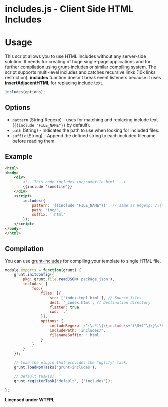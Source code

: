 includes.js - Client Side HTML Includes
===========
# Usage
This script allows you to use HTML includes without any server-side solution. It needs for creating of huge single-page applications and for further compilation using [grunt-includes](https://github.com/vanetix/grunt-includes) or similar compiling system. The script supports multi-level includes and catches recursive links (10k links restriction). **includes** function doesn't break event listeners because it uses **insertAdjacentHTML** for replacing include text.

```js
includes(options);
```

## Options
- ``pattern`` (String|Regexp) - uses for matching and replacing include text (``{{include "FILE_NAME"}}`` by default).
- ``path`` (String) - Indicates the path to use when looking for included files.
- ``suffix`` (String) - Append the defined string to each included filename before reading them.

## Example
```html
<html>
<body>
	<div>
		<!-- This code includes inc/somefile.html  -->
		{{include "somefile"}}
	</div>
	<script>
		includes({
			pattern: '{{include "FILE_NAME"}}', // same as Regexp: /\{\{include\s+"(\S+)"\}\}/
			path: 'inc/',
			suffix: '.html'
		});
	</script>
</body>
</html>
```

## Compilation
You can use [grunt-includes](https://github.com/vanetix/grunt-includes) for compiling your template to single HTML file.
```js
module.exports = function(grunt) {
	grunt.initConfig({
		pkg: grunt.file.readJSON('package.json'),
		includes: {
			foo:{
				files: [{
					src: ['index.tmpl.html'], // Source files
					dest: '_index.html', // Destination directory
					flatten: true,
					cwd: '.'
				}],
				options: {
					includeRegexp: /^(\s*)\{\{include\s+"(\S+)"\}\}\s*$/,
					includePath: 'includes/',
					filenameSuffix: '.html'
				}
			}
		}
	});

	// Load the plugin that provides the "uglify" task.
	grunt.loadNpmTasks('grunt-includes');

	// Default task(s).
	grunt.registerTask('default', ['includes']);

}; 
```


**Licensed under WTFPL**
